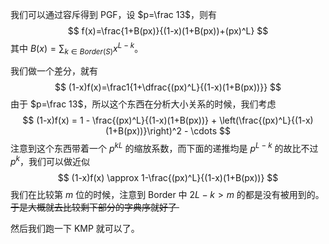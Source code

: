 我们可以通过容斥得到 PGF，设 $p=\frac 13$，则有
$$
f(x)=\frac{1+B(px)}{(1-x)(1+B(px))+(px)^L}
$$
其中 $B(x) = \sum_{k\in Border(S)} x^{L-k}$。

我们做一个差分，就有
$$
(1-x)f(x)=\frac1{1+\dfrac{(px)^L}{(1-x)(1+B(px))}}
$$
由于 $p=\frac 13$，所以这个东西在分析大小关系的时候，我们考虑
$$
(1-x)f(x) = 1 - \frac{(px)^L}{(1-x)(1+B(px))} + \left(\frac{(px)^L}{(1-x)(1+B(px))}\right)^2 - \cdots
$$
注意到这个东西带着一个 $p^{kL}$ 的缩放系数，而下面的递推均是 $p^{L-k}$ 的故比不过 $p^k$，我们可以做近似
$$
(1-x)f(x) \approx 1-\frac{(px)^L}{(1-x)(1+B(px))}
$$
我们在比较第 $m$ 位的时候，注意到 Border 中 $2L-k>m$ 的都是没有被用到的。<del> 于是大概就去比较剩下部分的字典序就好了 </del>

然后我们跑一下 KMP 就可以了。
